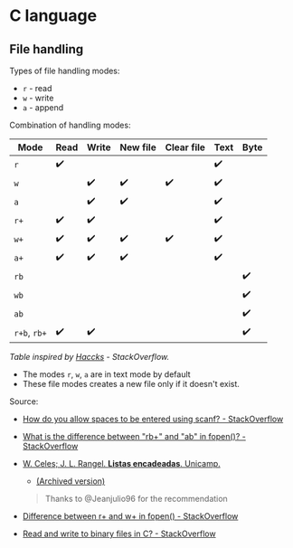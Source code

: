 # C language

## File handling

Types of file handling modes:

* `r` - read
* `w` - write
* `a`  - append

Combination of handling modes:

| Mode         | Read               | Write              | New file           | Clear file         | Text               | Byte               |
| ------------ | ------------------ | ------------------ | ------------------ | ------------------ | ------------------ | ------------------ |
| `r`          | :heavy_check_mark: |                    |                    |                    | :heavy_check_mark: |                    |
| `w`          |                    | :heavy_check_mark: | :heavy_check_mark: | :heavy_check_mark: | :heavy_check_mark: |                    |
| `a`          |                    | :heavy_check_mark: | :heavy_check_mark: |                    | :heavy_check_mark: |                    |
| `r+`         | :heavy_check_mark: | :heavy_check_mark: |                    |                    | :heavy_check_mark: |                    |
| `w+`         | :heavy_check_mark: | :heavy_check_mark: | :heavy_check_mark: | :heavy_check_mark: | :heavy_check_mark: |                    |
| `a+`         | :heavy_check_mark: | :heavy_check_mark: | :heavy_check_mark: |                    | :heavy_check_mark: |                    |
| `rb`         |                    |                    |                    |                    |                    | :heavy_check_mark: |
| `wb`         |                    |                    |                    |                    |                    | :heavy_check_mark: |
| `ab`         |                    |                    |                    |                    |                    | :heavy_check_mark: |
| `r+b`, `rb+` | :heavy_check_mark: | :heavy_check_mark: |                    |                    |                    | :heavy_check_mark: |

*Table inspired by [Haccks](https://stackoverflow.com/users/2455888/haccks) - StackOverflow.*

* The modes `r`, `w`, `a` are in text mode by default
* These file modes creates a new file only if it doesn't exist.

Source:

 * [How do you allow spaces to be entered using scanf? - StackOverflow](https://stackoverflow.com/questions/1247989/how-do-you-allow-spaces-to-be-entered-using-scanf)

 * [What is the difference between "rb+" and "ab" in fopen()? - StackOverflow](https://stackoverflow.com/questions/43978465/what-is-the-difference-between-rb-and-ab-in-fopen)

 * [W. Celes; J. L. Rangel. **Listas encadeadas**. Unicamp.](https://www.ic.unicamp.br/~ra069320/PED/MC102/1s2008/Apostilas/Cap10.pdf)
    
    * [(Archived version)](https://web.archive.org/web/20220421033620/https://www.ic.unicamp.br/~ra069320/PED/MC102/1s2008/Apostilas/Cap10.pdf)
    
    > Thanks to @Jeanjulio96 for the recommendation 
    
* [Difference between r+ and w+ in fopen() - StackOverflow](https://stackoverflow.com/questions/21113919/difference-between-r-and-w-in-fopen)

* [Read and write to binary files in C? - StackOverflow](https://stackoverflow.com/questions/17598572/read-and-write-to-binary-files-in-c)